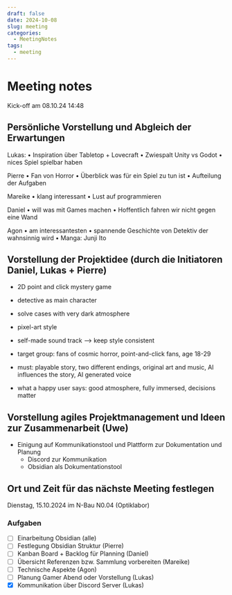 ```yaml
---
draft: false
date: 2024-10-08
slug: meeting
categories:
  - MeetingNotes
tags:
  - meeting
---
```



# Meeting notes

Kick-off am 08.10.24 14:48 

## Persönliche Vorstellung und Abgleich der Erwartungen

Lukas: 
  • Inspiration über Tabletop + Lovecraft
  • Zwiespalt Unity vs Godot
  • nices Spiel spielbar haben
 
Pierre
  • Fan von Horror
  • Überblick was für ein Spiel zu tun ist
  • Aufteilung der Aufgaben
 
Mareike
  • klang interessant
  • Lust auf programmieren
 
Daniel
  • will was mit Games machen
  • Hoffentlich fahren wir nicht gegen eine Wand
 
Agon
  • am interessantesten
  • spannende Geschichte von Detektiv der wahnsinnig wird
  • Manga: Junji Ito


## Vorstellung der Projektidee (durch die Initiatoren Daniel, Lukas + Pierre)

- 2D point and click mystery game
- detective as main character
- solve cases with very dark atmosphere
- pixel-art style
- self-made sound track --> keep style consistent

- target group: fans of cosmic horror, point-and-click fans, age 18-29

- must: playable story, two different endings, original art and music, AI influences the story, AI generated voice

- what a happy user says: good atmosphere, fully immersed, decisions matter

## Vorstellung agiles Projektmanagement und Ideen zur Zusammenarbeit (Uwe)

- Einigung auf Kommunikationstool und Plattform zur Dokumentation und Planung
	- Discord zur Kommunikation
	- Obsidian als Dokumentationstool

## Ort und Zeit für das nächste Meeting festlegen

Dienstag, 15.10.2024 im N-Bau N0.04 (Optiklabor)

### Aufgaben

- [ ] Einarbeitung Obsidian (alle)
- [ ] Festlegung Obsidian Struktur (Pierre)
- [ ] Kanban Board + Backlog für Planning (Daniel)
- [ ] Übersicht Referenzen bzw. Sammlung vorbereiten (Mareike)
- [ ] Technische Aspekte (Agon)
- [ ] Planung Gamer Abend oder Vorstellung (Lukas)
- [x] Kommunikation über Discord Server (Lukas)

